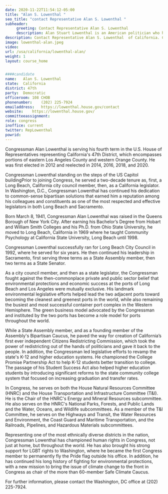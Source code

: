 ```yaml
---
date: 2020-11-22T11:54:12-05:00
title: "Alan S. Lowenthal "
seo_title: "contact Representative Alan S. Lowenthal "
subheader:
     greeting: Contact Representative Alan S. Lowenthal  
     description: Alan Stuart Lowenthal is an American politician who has been the United States Representative for California's 47th congressional district since 2013.
description: Contact Representative Alan S. Lowenthal  of California. Contact information for Alan S. Lowenthal  includes email address, phone number, and mailing address.
image: lowenthal-alan.jpeg
video: 
url: /usa/california/lowenthal-alan/
weight: 1
layout: course_home


####candidate
name:	Alan S. Lowenthal 
state:	California
district: 47th
party:	Democratic
officeroom:	108 CHOB
phonenumber:	(202) 225-7924
emailaddress:	https://lowenthal.house.gov/contact
website:	https://lowenthal.house.gov/
committeeassignment: 
role: congress
inoffice: current
twitter: RepLowenthal
powrid: 
---
```


Congressman Alan Lowenthal is serving his fourth term in the U.S. House of Representatives representing California's 47th District, which encompasses portions of eastern Los Angeles County and western Orange County. He was first elected in 2012 and reelected in 2014, 2016, 2018, and 2020.

Congressman Lowenthal standing on the steps of the US Capitol buildingPrior to joining Congress, he served a two-decade tenure as, first, a Long Beach, California city council member, then, as a California legislator. In Washington, D.C., Congressman Lowenthal has continued his dedication to common-sense bipartisan solutions that earned him a reputation among his colleagues and constituents as one of the most respected and effective legislators in both Long Beach and Sacramento.

Born March 8, 1941, Congressman Alan Lowenthal was raised in the Queens Borough of New York City. After earning his Bachelor’s Degree from Hobart and William Smith Colleges and his Ph.D. from Ohio State University, he moved to Long Beach, California in 1969 where he taught Community Psychology at California State University, Long Beach until 1998.

Congressman Lowenthal successfully ran for Long Beach City Council in 1992, where he served for six years. He then continued his leadership in Sacramento, first serving three terms as a State Assembly member, then two terms as a State Senator.

As a city council member, and then as a state legislator, the Congressman fought against the then-commonplace private and public sector belief that environmental protections and economic success at the ports of Long Beach and Los Angeles were mutually exclusive. His landmark environmental legislative efforts helped lead the two adjacent ports toward becoming the cleanest and greenest ports in the world, while also remaining the busiest and most successful container port complex in the Western Hemisphere. The green business model advocated by the Congressman and instituted by the two ports has become a role model for ports throughout the world.

While a State Assembly member, and as a founding member of the Assembly's Bipartisan Caucus, he paved the way for creation of California’s first ever independent Citizens Redistricting Commission, which took the power of redistricting out of the hands of politicians and gave it back to the people. In addition, the Congressman led legislative efforts to revamp the state's K-12 and higher education systems. He championed the College Promise Partnership Act to help K-12 students better transition to college. The passage of his Student Success Act also helped higher education students by introducing significant reforms to the state community college system that focused on increasing graduation and transfer rates.

In Congress, he serves on both the House Natural Resources Committee (HNRC) and the House Transportation and Infrastructure Committee (T&I). He is the Chair of the HNRC's Energy and Mineral Resources subcommittee. He also serves on the HNRC's National Parks, Forests, and Public Lands and the Water, Oceans, and Wildlife subcommittees. As a member of the T&I Committee, he serves on the Highways and Transit, the Water Resources and Environment, the Coast Guard and Maritime Transportation, and the Railroads, Pipelines, and Hazardous Materials subcommittees.

Representing one of the most ethnically diverse districts in the nation, Congressman Lowenthal has championed human rights in Congress, not just at home, but throughout the world. He has also brought his strong support for LGBT rights to Washington, where he became the first Congress member to permanently fly the Pride flag outside his office. In addition, he has continued his long history of fighting for environmental protections, with a new mission to bring the issue of climate change to the front in Congress as chair of the more than 60-member Safe Climate Caucus.

For further information, please contact the Washington, DC office at (202) 225-7924.